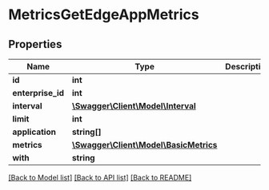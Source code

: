 # MetricsGetEdgeAppMetrics

## Properties
Name | Type | Description | Notes
------------ | ------------- | ------------- | -------------
**id** | **int** |  | 
**enterprise_id** | **int** |  | [optional] 
**interval** | [**\Swagger\Client\Model\Interval**](Interval.md) |  | [optional] 
**limit** | **int** |  | [optional] 
**application** | **string[]** |  | [optional] 
**metrics** | [**\Swagger\Client\Model\BasicMetrics**](BasicMetrics.md) |  | [optional] 
**with** | **string** |  | [optional] 

[[Back to Model list]](../README.md#documentation-for-models) [[Back to API list]](../README.md#documentation-for-api-endpoints) [[Back to README]](../README.md)


